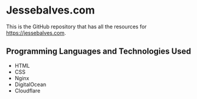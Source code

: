 # Jessebalves.com
This is the GitHub repository that has all the resources for https://jessebalves.com.

## Programming Languages and Technologies Used
- HTML
- CSS
- Nginx
- DigitalOcean
- Cloudflare
